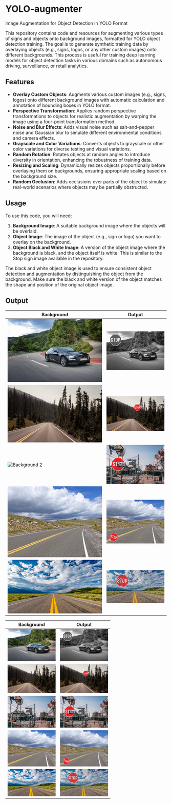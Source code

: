 # YOLO-augmenter
Image Augmentation for Object Detection in YOLO Format


This repository contains code and resources for augmenting various types of signs and objects onto background images, formatted for YOLO object detection training. The goal is to generate synthetic training data by overlaying objects (e.g., signs, logos, or any other custom images) onto different backgrounds. This process is useful for training deep learning models for object detection tasks in various domains such as autonomous driving, surveillance, or retail analytics.

## Features
- **Overlay Custom Objects**: Augments various custom images (e.g., signs, logos) onto different background images with automatic calculation and annotation of bounding boxes in YOLO format.
- **Perspective Transformation**: Applies random perspective transformations to objects for realistic augmentation by warping the image using a four-point transformation method.
- **Noise and Blur Effects**: Adds visual noise such as salt-and-pepper noise and Gaussian blur to simulate different environmental conditions and camera effects.
- **Grayscale and Color Variations**: Converts objects to grayscale or other color variations for diverse testing and visual variations.
- **Random Rotation**: Rotates objects at random angles to introduce diversity in orientation, enhancing the robustness of training data.
- **Resizing and Scaling**: Dynamically resizes objects proportionally before overlaying them on backgrounds, ensuring appropriate scaling based on the background size.
- **Random Occlusion**: Adds occlusions over parts of the object to simulate real-world scenarios where objects may be partially obstructed.

## Usage
To use this code, you will need:
1. **Background Image**: A suitable background image where the objects will be overlaid.
2. **Object Image**: The image of the object (e.g., sign or logo) you want to overlay on the background.
3. **Object Black and White Image**: A version of the object image where the background is black, and the object itself is white. This is similar to the Stop sign image available in the repository.

The black and white object image is used to ensure consistent object detection and augmentation by distinguishing the object from the background. Make sure the black and white version of the object matches the shape and position of the original object image.

## Output

| Background | Output |
| -------- | -------- |
| ![background 0](Demo/bg0.jpg) | ![Augmented 0](Demo/aug0.jpg) |
| ![Background 1](Demo/bg1.jpg) | ![Augmented 1](Demo/aug1.jpg) |
| ![Background 2](images/bg2.png) | ![Augmented 2](Demo/aug2.jpg) |
| ![Background 3](Demo/bg3.jpg) | ![Augmented 3](Demo/aug3.jpg) |
| ![Background 4](Demo/bg4.jpg) | ![Augmented 4](Demo/aug4.jpg) |

| Background | Output |
| -------- | -------- |
| <img src="Demo/bg0.jpg" width="150"/> | <img src="Demo/aug0.jpg" width="150"/> |
| <img src="Demo/bg1.jpg" width="150"/> | <img src="Demo/aug1.jpg" width="150"/> |
| <img src="Demo/bg2.jpg" width="150"/> | <img src="Demo/aug2.jpg" width="150"/> |
| <img src="Demo/bg3.jpg" width="150"/> | <img src="Demo/aug3.jpg" width="150"/> |
| <img src="Demo/bg4.jpg" width="150"/> | <img src="Demo/aug4.jpg" width="150"/> |

